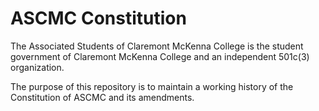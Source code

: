 # ASCMC Constitution

The Associated Students of Claremont McKenna College is the student government of Claremont McKenna College and an independent 501c(3) organization.

The purpose of this repository is to maintain a working history of the Constitution of ASCMC and its amendments.
